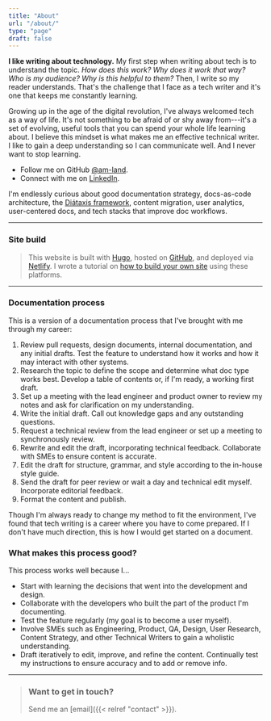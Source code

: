 ```yaml
---
title: "About"
url: "/about/"
type: "page"
draft: false
---
```

**I like writing about technology.** My first step when writing about tech is to understand the topic. *How does this work? Why does it work that way? Who is my audience? Why is this helpful to them?* Then, I write so my reader understands. That's the challenge that I face as a tech writer and it's one that keeps me constantly learning.

Growing up in the age of the digital revolution, I've always welcomed tech as a way of life. It's not something to be afraid of or shy away from---it's a set of evolving, useful tools that you can spend your whole life learning about. I believe this mindset is what makes me an effective technical writer. I like to gain a deep understanding so I can communicate well. And I never want to stop learning.

- Follow me on GitHub [@am-land](https://github.com/am-land).
- Connect with me on [LinkedIn](https://www.linkedin.com/in/abby-moreland/).

I'm endlessly curious about good documentation strategy, docs-as-code architecture, the [Diátaxis framework](https://diataxis.fr/), content migration, user analytics, user-centered docs, and tech stacks that improve doc workflows.

-----------------------------------------------------
### Site build
> This website is built with [Hugo](https://gohugo.io/), hosted on [GitHub](https://github.com/am-land/portfolio), and deployed via [Netlify](https://www.netlify.com/). I wrote a tutorial on [how to build your own site](/blog/how-i-created-my-hugo-site/) using these platforms. 

-----------------------------------------------------

### Documentation process
This is a version of a documentation process that I've brought with me through my career:

1. Review pull requests, design documents, internal documentation, and any initial drafts. Test the feature to understand how it works and how it may interact with other systems.
2. Research the topic to define the scope and determine what doc type works best. Develop a table of contents or, if I'm ready, a working first draft.
3. Set up a meeting with the lead engineer and product owner to review my notes and ask for clarification on my understanding.
4. Write the initial draft. Call out knowledge gaps and any outstanding questions.
5. Request a technical review from the lead engineer or set up a meeting to synchronously review.
6. Rewrite and edit the draft, incorporating technical feedback. Collaborate with SMEs to ensure content is accurate.
7. Edit the draft for structure, grammar, and style according to the in-house style guide.
8. Send the draft for peer review or wait a day and technical edit myself. Incorporate editorial feedback.
9. Format the content and publish.

Though I'm always ready to change my method to fit the environment, I've found that tech writing is a career where you have to come prepared. If I don't have much direction, this is how I would get started on a document.

### What makes this process good?
This process works well because I...
- Start with learning the decisions that went into the development and design.
- Collaborate with the developers who built the part of the product I'm documenting.
- Test the feature regularly (my goal is to become a user myself).
- Involve SMEs such as Engineering, Product, QA, Design, User Research, Content Strategy, and other Technical Writers to gain a wholistic understanding.
- Draft iteratively to edit, improve, and refine the content. Continually test my instructions to ensure accuracy and to add or remove info.

-----------------------------------------------------

> ### Want to get in touch?  
> Send me an [email]({{< relref "contact" >}}).

